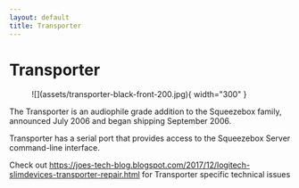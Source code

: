 ```yaml
---
layout: default
title: Transporter
---
```


# Transporter

<figure markdown="span">
  ![](assets/transporter-black-front-200.jpg){ width="300" }
</figure>

The Transporter is an audiophile grade addition to the Squeezebox family, announced July 2006 and began shipping September 2006.

Transporter has a serial port that provides access to the Squeezebox Server command-line interface. 

Check out https://joes-tech-blog.blogspot.com/2017/12/logitech-slimdevices-transporter-repair.html for Transporter specific technical issues
